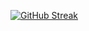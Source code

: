 <a href="https://git.io/streak-stats"><img src="https://streak-stats.demolab.com?user=Amdad92&theme=dark&hide_border=true&card_width=846" alt="GitHub Streak" /></a>
